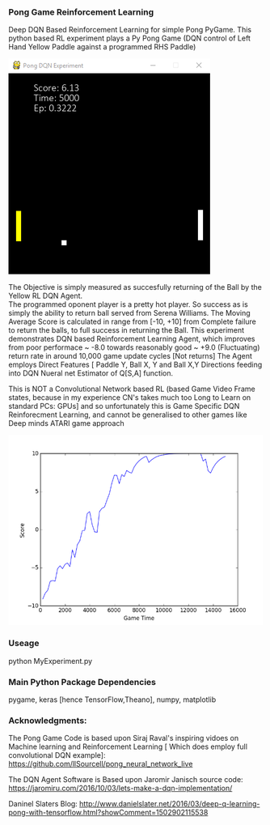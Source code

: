 ### Pong Game Reinforcement Learning
Deep DQN Based Reinforcement Learning for simple Pong PyGame.  This python based RL experiment plays a Py Pong Game (DQN control of Left Hand Yellow Paddle against a programmed RHS Paddle)

![alt text](https://github.com/JulesVerny/PongReinforcementLearning/blob/master/PongPicture2.PNG "Game Play")

The Objective is simply measured as succesfully returning of the Ball by the Yellow RL DQN Agent.  
The programmed oponent player is a pretty hot player. So success as is simply the  ability to return ball served from Serena Williams.
The Moving Average Score is calculated in range from [-10, +10] from Complete failure to return the balls, to full success in returning the Ball. This experiment demonstrates DQN based Reinforcement Learning Agent, which improves from poor performace ~ -8.0 towards reasonably good ~ +9.0 (Fluctuating) return rate in around 10,000 game update cycles [Not returns] The Agent employs Direct Features [ Paddle Y, Ball X, Y and Ball X,Y Directions feeding into DQN Nueral net Estimator of Q[S,A] function. 

This is NOT a Convolutional Network based RL (based Game Video Frame states, because in my experience CN's takes much too Long to Learn on standard PCs: GPUs] and so unfortunately this is Game Specific DQN Reinforecment Learning, and cannot be generalised to other games like Deep minds ATARI game approach 

![alt text](https://github.com/JulesVerny/PongReinforcementLearning/blob/master/ScoreGrowth.png "Score growth")      

### Useage
python MyExperiment.py
### Main Python Package Dependencies
pygame, keras [hence TensorFlow,Theano], numpy, matplotlib
### Acknowledgments:
The  Pong Game Code is based upon Siraj Raval's inspiring vidoes on Machine learning and Reinforcement Learning [ Which does employ full convolutional DQN example]:   https://github.com/llSourcell/pong_neural_network_live

The DQN Agent Software is Based upon Jaromir Janisch source code: 
https://jaromiru.com/2016/10/03/lets-make-a-dqn-implementation/

Daninel Slaters Blog:
http://www.danielslater.net/2016/03/deep-q-learning-pong-with-tensorflow.html?showComment=1502902115538
